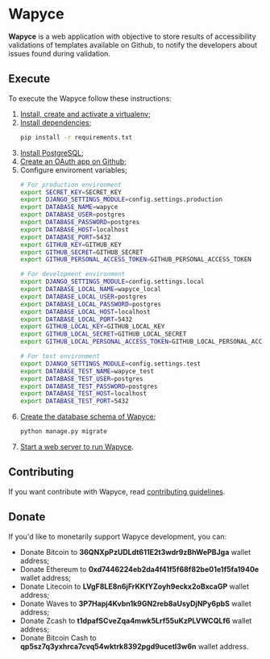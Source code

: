 Wapyce
===================

**Wapyce** is a web application with objective to store results of accessibility validations of templates available on Github, to notify the developers about issues found during validation.

## Execute

To execute the Wapyce follow these instructions:

1. [Install, create and activate a virtualenv](https://packaging.python.org/guides/installing-using-pip-and-virtualenv/);
2. [Install dependencies](https://packaging.python.org/guides/installing-using-pip-and-virtualenv/#using-requirements-files);
    ```bash
    pip install -r requirements.txt
    ```
3. [Install PostgreSQL](https://wiki.postgresql.org/wiki/Detailed_installation_guides);
4. [Create an OAuth app on Github](https://simpleisbetterthancomplex.com/tutorial/2016/10/24/how-to-add-social-login-to-django.html#github-authentication);
5. Configure enviroment variables;
    ```bash
    # For production environment
    export SECRET_KEY=SECRET_KEY
    export DJANGO_SETTINGS_MODULE=config.settings.production
    export DATABASE_NAME=wapyce
    export DATABASE_USER=postgres
    export DATABASE_PASSWORD=postgres
    export DATABASE_HOST=localhost
    export DATABASE_PORT=5432
    export GITHUB_KEY=GITHUB_KEY
    export GITHUB_SECRET=GITHUB_SECRET
    export GITHUB_PERSONAL_ACCESS_TOKEN=GITHUB_PERSONAL_ACCESS_TOKEN

    # For development environment
    export DJANGO_SETTINGS_MODULE=config.settings.local
    export DATABASE_LOCAL_NAME=wapyce_local
    export DATABASE_LOCAL_USER=postgres
    export DATABASE_LOCAL_PASSWORD=postgres
    export DATABASE_LOCAL_HOST=localhost
    export DATABASE_LOCAL_PORT=5432
    export GITHUB_LOCAL_KEY=GITHUB_LOCAL_KEY
    export GITHUB_LOCAL_SECRET=GITHUB_LOCAL_SECRET
    export GITHUB_LOCAL_PERSONAL_ACCESS_TOKEN=GITHUB_LOCAL_PERSONAL_ACCESS_TOKEN

    # For test environment
    export DJANGO_SETTINGS_MODULE=config.settings.test
    export DATABASE_TEST_NAME=wapyce_test
    export DATABASE_TEST_USER=postgres
    export DATABASE_TEST_PASSWORD=postgres
    export DATABASE_TEST_HOST=localhost
    export DATABASE_TEST_PORT=5432
    ```
6. [Create the database schema of Wapyce](https://docs.djangoproject.com/en/2.1/ref/django-admin/#django-admin-migrate);
    ```bash
    python manage.py migrate
    ```
7. [Start a web server to run Wapyce](http://goodcode.io/articles/django-nginx-gunicorn/).

## Contributing

If you want contribute with Wapyce, read [contributing guidelines](CONTRIBUTING.md).

## Donate
  
If you'd like to monetarily support Wapyce development, you can:

* Donate Bitcoin to **36QNXpPzUDLdt611E2t3wdr9zBhWePBJga** wallet address;
* Donate Ethereum to **0xd7446224eb2da4f41f5f68f82be01e1f5fa1940e** wallet address;
* Donate Litecoin to **LVgF8LE8n6jFrKKfYZoyh9eckx2oBxcaGP** wallet address;
* Donate Waves to **3P7Hapj4Kvbn1k9GN2reb8aUsyDjNPy6pbS** wallet address;
* Donate Zcash to **t1dpafSCveZqa4mwk5Lrf55uKzPLVWCQLf6** wallet address;
* Donate Bitcoin Cash to **qp5sz7q3yxhrca7cvq54wktrk8392pgd9ucetl3w6n** wallet address.
